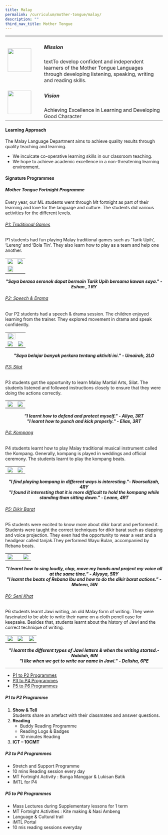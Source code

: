 ```yaml
---
title: Malay
permalink: /curriculum/mother-tongue/malay/
description: ""
third_nav_title: Mother Tongue
---
```

<table>
	<tr>
		<td width="100px">
			<img src="/images/mission.jpg" style="height:75px; width:75px"/>
		</td>
		<td> 
			<h5>Mission</h5>
			textTo develop confident and independent learners of the Mother Tongue Languages through developing listening, speaking, writing and reading skills.
		</td>
	</tr>
	<tr>
		<td>
			<img src="/images/vision.png" style="height:75px; width:75px"/>
		</td>
		<td> 
			<h5>Vision</h5>
			Achieving Excellence in Learning and Developing Good Character
		</td>
	</tr>
</table>

#### Learning Approach

The Malay Language Department aims to achieve quality results through quality teaching and learning.  

*   We inculcate co-operative learning skills in our classroom teaching.
*   We hope to achieve academic excellence in a non-threatening learning environment.

#### Signature Programmes

##### Mother Tongue Fortnight Programme  
  

Every year, our ML students went through Mt fortnight as part of their learning and love for the language and culture. The students did various activities for the different levels.

<h6><u>P1: Traditional Games</u></h6>

P1 students had fun playing Malay traditional games such as ‘Tarik Upih’, ‘Lereng’ and ‘Bola Tin’. They also learn how to play as a team and help one another.

<table>
	<tr>
		<td>
			<img src="/images/P1_1.jpg"/>
		</td>
		<td>
			<img src="/images/P1_2.jpg"/>
		</td>
	</tr>
	<tr>
		<td colspan="2">
			<img src="/images/P1_3.jpg" style="width:60%"/>
		</td>
	</tr>
</table>

<p align="center"><b><em>"Saya berasa seronok dapat bermain Tarik Upih bersama kawan saya." - Eshan , 1 RY</em></b></p>

<h6><u>P2: Speech & Drama</u></h6>

Our P2 students had a speech & drama session. The children enjoyed learning from the trainer. They explored movement in drama and speak confidently.

<table>
	<tr>
		<td colspan="2">
			<img src="/images/P2_1.jpg" style="width:70%"/>
		</td>
	</tr>
	<tr>
		<td width="50.7%">
			<img src="/images/P2_3.jpg"/>
		</td>
		<td>
			<img src="/images/P2_2.jpg"/>
		</td>
	</tr>
</table>

<p align="center"><b><em>"Saya belajar banyak perkara tentang aktiviti ini." - Umairah, 2LO</em></b></p>

<h6><u>P3: Silat</u></h6>

P3 students got the opportunity to learn Malay Martial Arts, Silat. The students listened and followed instructions closely to ensure that they were doing the actions correctly.

| | |
| --- | --- |
| ![](/images/P3_1.jpg) | ![](/images/P3_2.jpg) |

<p align="center"><b><em>"I learnt how to defend and protect myself." - Aliya, 3RT
<br>
"I learnt how to punch and kick properly." - Elias, 3RT</em></b></p>

<h6><u>P4: Kompang</u></h6>

P4 students learnt how to play Malay traditional musical instrument called the Kompang. Generally, kompang is played in weddings and official ceremony. The students learnt to play the kompang beats.

<table>
	<tr>
		<td>
			<img src="/images/P4_1.jpg"/>
		</td>
		<td>
			<img src="/images/P4_2.jpg"/>
		</td>
	</tr>
</table>

<p align="center"><b><em>"I find playing kompang in different ways is interesting."- Noorsalizah, 4RY
<br>
"I found it interesting that it is more difficult to hold the kompang while standing than sitting down." - Leann, 4RT</em></b></p>

<h6><u>P5: Dikir Barat</u></h6>

P5 students were excited to know more about dikir barat and performed it. Students were taught the correct techniques for dikir barat such as clapping and voice projection. They even had the opportunity to wear a vest and a headgear called tanjak.They performed Wayu Bulan, accompanied by Rebana beats.

<table>
	<tr>
		<td width="61%">
			<img src="/images/P5_1.jpg"/>
		</td>
		<td>
			<img src="/images/P5_2.jpg"/>
		</td>
	</tr>
</table>

<p align="center"><b><em>"I learnt how to sing loudly, clap, move my hands and project my voice all at the same time." - Alysya, 5RY
<br>
"I learnt the beats of Rebana Ibu and how to do the dikir barat actions." - Mateen, 5IN</em></b></p>

<h6><u>P6: Seni Khat</u></h6>

P6 students learnt Jawi writing, an old Malay form of writing. They were fascinated to be able to write their name on a cloth pencil case for keepsake. Besides that, students learnt about the history of Jawi and the correct technique of writing.

<table>
	<tr>
		<td width="32%">
			<img src="/images/P6_1.jpg"/>
		</td>
		<td width="35%">
			<img src="/images/P6_2.jpg"/>
		</td>
		<td width="32%">
			<img src="/images/P6_3.jpg"/>
		</td>
	</tr>
</table>

<p align="center"><b><em>"I learnt the different types of Jawi letters & when the writing started.- Nabilah, 6IN
<br>
"I like when we get to write our name in Jawi." - Delisha, 6PE</em></b></p>

--------------------

*   [P1 to P2 Programmes](/curriculum/mother-tongue/malay#p1p2)
*   [P3 to P4 Programmes](/curriculum/mother-tongue/malay#p3p4)
*   [P5 to P6 Programmes](/curriculum/mother-tongue/malay#p5p6)

<h5><a id="p1p2">P1 to P2 Programme</a></h5>

1.  **Show & Tell**  
    Students share an artefact with their classmates and answer questions.
2.  **Reading**  
    *   Buddy Reading Programme
    *   Reading Logs & Badges
    *   10 minutes Reading
3.  **ICT – 10CMT**

<h5><a id="p3p4"> P3 to P4 Programmes</a></h5>

*   Stretch and Support Programme
*   10 mins Reading session every day
*   MT Fortnight Activity : Bunga Manggar & Lukisan Batik
*   IMTL for P4

<h5><a id="p5p6">P5 to P6 Programmes</a></h5>

*   Mass Lectures during Supplementary lessons for 1 term
*   MT Fortnight Activities : Kite making & Nasi Ambeng
*   Language & Cultural trail
*   iMTL Portal
*   10 mis reading sessions everyday